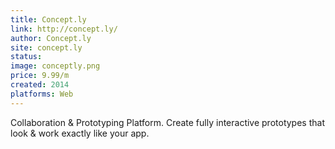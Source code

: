 ```yaml
---
title: Concept.ly
link: http://concept.ly/
author: Concept.ly
site: concept.ly
status: 
image: conceptly.png
price: 9.99/m
created: 2014
platforms: Web
---
```


Collaboration & Prototyping Platform. Create fully interactive prototypes that look & work exactly like your app. 
